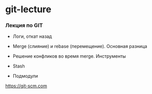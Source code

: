 # git-lecture #

### Лекция по GIT ###

* Логи, откат назад

* Merge (слияние) и rebase (перемещение). Основная разница

* Решение конфликов во время merge. Инструменты

* Stash

* Подмодули

<https://git-scm.com>
